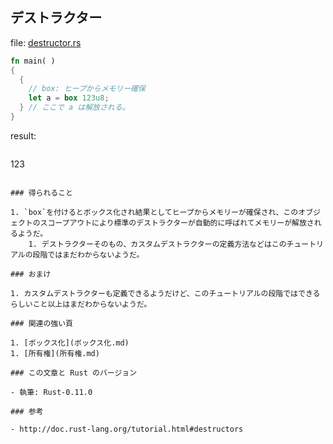 ## デストラクター

file: [destructor.rs](.src/destructor.rs)

```rust
fn main( )
{
  {
    // box: ヒープからメモリー確保
    let a = box 123u8;
  } // ここで a は解放される。
}
```

result:

> ```zsh
123
```

### 得られること

1. `box`を付けるとボックス化され結果としてヒープからメモリーが確保され、このオブジェクトのスコープアウトにより標準のデストラクターが自動的に呼ばれてメモリーが解放されるようだ。
    1. デストラクターそのもの、カスタムデストラクターの定義方法などはこのチュートリアルの段階ではまだわからないようだ。

### おまけ

1. カスタムデストラクターも定義できるようだけど、このチュートリアルの段階ではできるらしいこと以上はまだわからないようだ。

### 関連の強い頁

1. [ボックス化](ボックス化.md)
1. [所有権](所有権.md)

### この文章と Rust のバージョン

- 執筆: Rust-0.11.0

### 参考

- http://doc.rust-lang.org/tutorial.html#destructors
